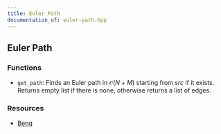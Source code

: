 ```yaml
---
title: Euler Path
documentation_of: euler-path.hpp
---
```


## Euler Path 

### Functions
- `get_path`: Finds an Euler path in $\mathcal O(N + M)$ starting from $src$ if it exists. Returns empty list if there is none, otherwise returns a list of edges. 

### Resources
- [Benq](https://github.com/bqi343/USACO/blob/4aa96cd195a770c3a7f8977441020036d84b4f24/Implementations/content/graphs%20(12)/DFS/EulerPath%20(12.2).h)

